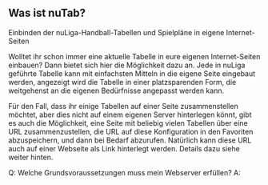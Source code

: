 ## Was ist nuTab?
Einbinden der nuLiga-Handball-Tabellen und Spielpläne in eigene Internet-Seiten

Wolltet ihr schon immer eine aktuelle Tabelle in eure eigenen Internet-Seiten einbauen? Dann bietet sich hier die Möglichkeit dazu an. Jede in nuLiga geführte Tabelle kann mit einfachsten Mitteln in die eigene Seite eingebaut werden, angezeigt wird die Tabelle in einer platzsparenden Form, die weitgehenst an die eigenen Bedürfnisse angepasst werden kann. 

Für den Fall, dass ihr einige Tabellen auf einer Seite zusammenstellen möchtet, aber dies nicht auf einem eigenen Server hinterlegen könnt, gibt es auch die Möglichkeit, eine Seite mit beliebig vielen Tabellen über eine URL zusammenzustellen, die URL auf diese Konfiguration in den Favoriten abzuspeichern, und dann bei Bedarf abzurufen. Natürlich kann diese URL auch auf einer Webseite als Link hinterlegt werden. Details dazu siehe weiter hinten.

Q: Welche Grundsvoraussetzungen muss mein Webserver erfüllen?
A: <script> -Tags müssen erlaubt sein. Dies ist in den meisten Servern möglich, in Foren in der Regel allerdings nicht

Q: Sind die Tabellen aktuell?
A: Die Tabellen werden direkt von nuLiga geladen, sind also genau so aktuell, wie in nuLiga.

Q: Welche Ligen kann ich anzeigen?
A: Alle Ligen, die in nuLiga vorhanden sind. Angegeben werden sie über die nuLiga URL.

Q: Kann ich auch den Spielplan meiner Mannschaft anzeigen?
A: Ja. Dazu <div class="srsPlan" ...> verwenden.

Q: Kann ich auch den Gesamt-Spielplan meines Vereins anzeigen?
A: Ja. Dazu <div class="srsPlanVerein" ...> verwenden.

Q: Kann ich die Formatierung anpassen?
A: Ja. Bitte dazu tabellen.css laden, ändern, auf dem eigenen Server speichern, und von dort laden. Wer nicht weis, wovon ich rede, muss mit der gewählten Darstellung leben.

Q: Kann ich die Formatierung auch durch Parameter über das Script anpassen?
A: Vielleicht mache ich das ja mal, wenn die Nachfrage dazu groß genug ist. Derzeit aber nicht geplant.

Q: Kann ich die Spalten der Tabelle bestimmen?
A: Ja. Normale Tabelle und Mini-Tabelle werden ganz einfach unterstützt (siehe Beispiele). Es kann auch angegeben werden, welche Spalten in welcher Reihenfolge anzuzeigen sind (siehe Beispiele)

Q: Kann ich noch mehr selber anpassen?
A: Ja, empfehle ich aber nicht, da ihr dann mit eurer Kopie meinen Aktualisierungen selber folgen müsst. Schildert mir, was ihr anpassen wollt, vielleicht bringe ich ja das unter. Oder schickt mir eure Version, wenn die Änderung allgemeingültig sein könnte. 
Wollt ihr das aber trotzdem tun, tabellen.js kopieren, anpassen, auf dem eigenen Server speichern, und von dort laden. Auch in diesem Fall können die Tabellen über den "fetch_table" Server geladen werden.

Die Beschreibung ist in nutab/index.html zu lesen.

Eine Demo ist in nutab/demo.html zu finden.

Kommentare gerne an harald.herberth@gmx.de


